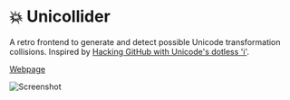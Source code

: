 # 💥 Unicollider
A retro frontend to generate and detect possible Unicode transformation collisions. Inspired by [Hacking GitHub with Unicode's dotless 'i'](https://eng.getwisdom.io/hacking-github-with-unicode-dotless-i/).

[Webpage](https://spaceraccoon.github.io/unicollider/)

![Screenshot](https://github.com/spaceraccoon/unicollider/raw/master/screenshot.png)